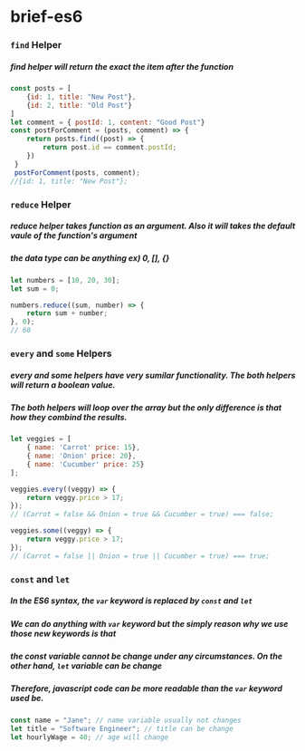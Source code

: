 # brief-es6

### `find` Helper
##### find helper will return the exact the item after the function
``` js 
const posts = [
    {id: 1, title: "New Post"},
    {id: 2, title: "Old Post"}
]
let comment = { postId: 1, content: "Good Post"}
const postForComment = (posts, comment) => {
    return posts.find((post) => {
        return post.id == comment.postId;  
    })
 }
 postForComment(posts, comment);
//{id: 1, title: "New Post"};

```

### `reduce` Helper
##### reduce helper takes function as an argument. Also it will takes the default vaule of the function's argument 
#####  the data type can be anything ex) 0, [], {}

``` js
let numbers = [10, 20, 30];
let sum = 0;

numbers.reduce((sum, number) => {
    return sum + number;
}, 0);
// 60
```
### `every` and `some` Helpers
##### every and some helpers have very sumilar functionality. The both helpers will return a boolean value. 
##### The both helpers will loop over the array but the only difference is that how they combind the results.
``` js
let veggies = [ 
    { name: 'Carrot' price: 15},
    { name: 'Onion' price: 20},
    { name: 'Cucumber' price: 25}
];

veggies.every((veggy) => {
    return veggy.price > 17;
});
// (Carrot = false && Onion = true && Cucumber = true) === false;

veggies.some((veggy) => {
    return veggy.price > 17;
});
// (Carrot = false || Onion = true || Cucumber = true) === true;
```

### `const` and `let`
##### In the ES6 syntax, the `var` keyword is replaced by `const` and `let` 
##### We can do anything with `var` keyword but the simply reason why we use those new keywords is that 
##### the const variable cannot be change under any circumstances. On the other hand, `let` variable can be change
##### Therefore, javascript code can be more readable than the `var` keyword used be.
```js
const name = "Jane"; // name variable usually not changes
let title = "Software Engineer"; // title can be change
let hourlyWage = 40; // age will change
```




